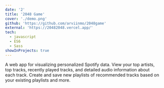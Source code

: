 ```yaml
---
date: '2'
title: '2048 Game'
cover: './demo.png'
github: 'https://github.com/arviinmo/2048game'
external: 'https://20482048.vercel.app/'
tech:
  - javascript
  - ES6
  - Sass
showInProjects: true
---
```


A web app for visualizing personalized Spotify data. View your top artists, top tracks, recently played tracks, and detailed audio information about each track. Create and save new playlists of recommended tracks based on your existing playlists and more.
